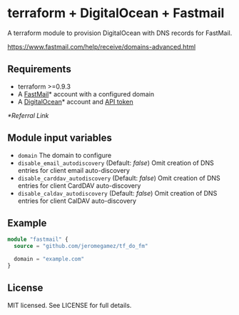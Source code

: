 # terraform + DigitalOcean + Fastmail

A terraform module to provision DigitalOcean with
DNS records for FastMail.

https://www.fastmail.com/help/receive/domains-advanced.html

## Requirements

- terraform >=0.9.3
- A [FastMail](https://www.fastmail.com/?STKI=11902097)* account with
  a configured domain
- A [DigitalOcean](https://m.do.co/c/63b17903e50d)* account and
  [API token](https://cloud.digitalocean.com/settings/api/tokens)

_*Referral Link_

## Module input variables

- `domain` The domain to configure
- `disable_email_autodiscovery` (Default: _false_)
   Omit creation of DNS entries for client email auto-discovery
- `disable_carddav_autodiscovery` (Default: _false_)
   Omit creation of DNS entries for client CardDAV auto-discovery
- `disable_caldav_autodiscovery` (Default: _false_)
   Omit creation of DNS entries for client CalDAV auto-discovery

## Example

```tf
module "fastmail" {
  source = "github.com/jeromegamez/tf_do_fm"

  domain = "example.com"
}
```

## License

MIT licensed. See LICENSE for full details.
